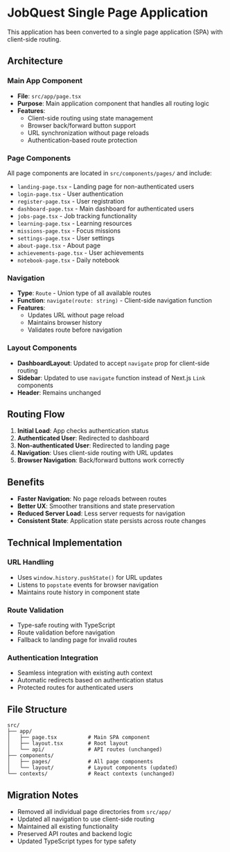 # JobQuest Single Page Application

This application has been converted to a single page application (SPA) with client-side routing.

## Architecture

### Main App Component
- **File**: `src/app/page.tsx`
- **Purpose**: Main application component that handles all routing logic
- **Features**:
  - Client-side routing using state management
  - Browser back/forward button support
  - URL synchronization without page reloads
  - Authentication-based route protection

### Page Components
All page components are located in `src/components/pages/` and include:

- `landing-page.tsx` - Landing page for non-authenticated users
- `login-page.tsx` - User authentication
- `register-page.tsx` - User registration
- `dashboard-page.tsx` - Main dashboard for authenticated users
- `jobs-page.tsx` - Job tracking functionality
- `learning-page.tsx` - Learning resources
- `missions-page.tsx` - Focus missions
- `settings-page.tsx` - User settings
- `about-page.tsx` - About page
- `achievements-page.tsx` - User achievements
- `notebook-page.tsx` - Daily notebook

### Navigation
- **Type**: `Route` - Union type of all available routes
- **Function**: `navigate(route: string)` - Client-side navigation function
- **Features**:
  - Updates URL without page reload
  - Maintains browser history
  - Validates route before navigation

### Layout Components
- **DashboardLayout**: Updated to accept `navigate` prop for client-side routing
- **Sidebar**: Updated to use `navigate` function instead of Next.js `Link` components
- **Header**: Remains unchanged

## Routing Flow

1. **Initial Load**: App checks authentication status
2. **Authenticated User**: Redirected to dashboard
3. **Non-authenticated User**: Redirected to landing page
4. **Navigation**: Uses client-side routing with URL updates
5. **Browser Navigation**: Back/forward buttons work correctly

## Benefits

- **Faster Navigation**: No page reloads between routes
- **Better UX**: Smoother transitions and state preservation
- **Reduced Server Load**: Less server requests for navigation
- **Consistent State**: Application state persists across route changes

## Technical Implementation

### URL Handling
- Uses `window.history.pushState()` for URL updates
- Listens to `popstate` events for browser navigation
- Maintains route history in component state

### Route Validation
- Type-safe routing with TypeScript
- Route validation before navigation
- Fallback to landing page for invalid routes

### Authentication Integration
- Seamless integration with existing auth context
- Automatic redirects based on authentication status
- Protected routes for authenticated users

## File Structure

```
src/
├── app/
│   ├── page.tsx          # Main SPA component
│   ├── layout.tsx        # Root layout
│   └── api/              # API routes (unchanged)
├── components/
│   ├── pages/            # All page components
│   └── layout/           # Layout components (updated)
└── contexts/             # React contexts (unchanged)
```

## Migration Notes

- Removed all individual page directories from `src/app/`
- Updated all navigation to use client-side routing
- Maintained all existing functionality
- Preserved API routes and backend logic
- Updated TypeScript types for type safety
